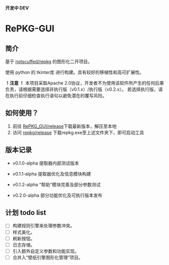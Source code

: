 __开发中 DEV__

# RePKG-GUI
## 简介
基于 [notscuffed/repkg](https://github.com/notscuffed/repkg) 的图形化二开项目。

使用 python 的 tkinter库 进行构建。具有较好的移植性和高可扩展性。

**！注意 ！** 
本项目采取Apache 2.0协议，开发者不为使用该软件所产生的任何后果负责，请根据需要选择非执行版（v0.1.x）/执行版（v0.2.x）。
若选择执行版，请在执行前仔细检查执行语句以避免潜在的覆写风险。

## 如何使用？
1. 前往 [RePKG_GUI/release](https://github.com/invictus-z/RePKG-GUI/releases)下载最新版本，解压至本地
2. 访问 [repkg/release](https://github.com/notscuffed/repkg/releases/tag/v0.4.0-alpha) 下载repkg.exe至上述文件夹下，即可启动工具

## 版本记录
- v0.1.0-alpha 提取器内部测试版本

- v0.1.1-alpha 提取器优化及信息模块构建

- v0.1.2-alpha “帮助”模块完善及部分参数测试

- v0.2.0-alpha 部分功能优化及可执行版本发布

## 计划 todo list

- [ ] 构建规则引擎来处理参数冲突。
- [ ] 样式美化。
- [ ] 刷新按钮。
- [ ] 日志存储。
- [ ] 引入额外自定义参数和功能实现。
- [ ] 合并入“壁纸引擎图形化管理”项目。